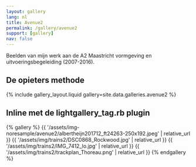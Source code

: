 ```yaml
---
layout: gallery
lang: nl
title: Avenue2
permalink: /gallery/avenue2
support: [gallery]
nav: false
---
```


Beelden van mijn werk aan de A2 Maastricht vormgeving en uitvoeringsbegeleiding
(2007-2016).

## De opieters methode

{% include gallery_layout.liquid gallery=site.data.galleries.avenue2 %}

## Inline met de lightgallery_tag.rb plugin

{% gallery %}
{{ '/assets/img-noresample/avenue2/albertheijn201712_ft24263-250x192.jpeg' | relative_url }}
{{ '/assets/img/trains2/DSC0868_Rockwood.jpg' | relative_url }}
{{ '/assets/img/trains2/IMG_7412_lo.jpg' | relative_url }}
{{ '/assets/img/trains2/trackplan_Thoreau.png' | relative_url }}
{% endgallery %}
